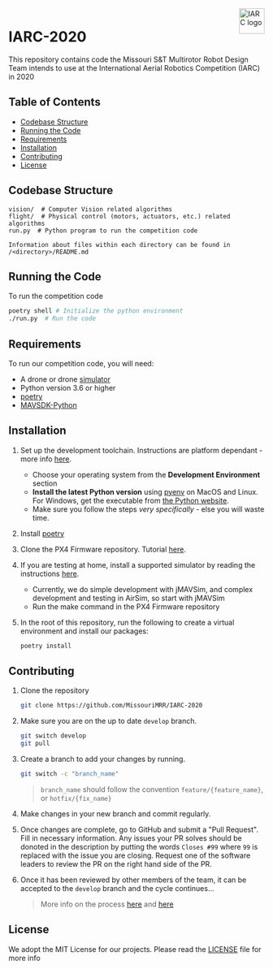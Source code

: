 <a href="http://www.aerialroboticscompetition.org/">
    <img src="http://www.aerialroboticscompetition.org/assets/images/logo.png" alt="IARC logo" title="IARC" align="right" height="50" />
</a>

# IARC-2020

This repository contains code the Missouri S&T Multirotor Robot Design Team
intends to use at the International Aerial Robotics Competition (IARC) in 2020

## Table of Contents

- [Codebase Structure](#codebase-structure)
- [Running the Code](#running-the-code)
- [Requirements](#requirements)
- [Installation](#installation)
- [Contributing](#contributing)
- [License](#license)

## Codebase Structure

```text
vision/  # Computer Vision related algorithms
flight/  # Physical control (motors, actuators, etc.) related algorithms
run.py  # Python program to run the competition code

Information about files within each directory can be found in /<directory>/README.md
```

## Running the Code

To run the competition code

```bash
poetry shell # Initialize the python environment
./run.py  # Run the code
```

## Requirements

To run our competition code, you will need:

- A drone or drone [simulator](https://dev.px4.io/master/en/simulation/)
- Python version 3.6 or higher
- [poetry](https://python-poetry.org/)
- [MAVSDK-Python](https://github.com/mavlink/MAVSDK-Python)

## Installation

1. Set up the development toolchain. Instructions are platform dependant - more
   info [here](https://dev.px4.io/master/en/setup/dev_env.html#development-environment).
    - Choose your operating system from the **Development Environment** section
    - **Install the latest Python version** using [pyenv](https://github.com/pyenv/pyenv)
       on MacOS and Linux. For Windows, get the executable from [the Python website](https://www.python.org/downloads/).
    - Make sure you follow the steps *very specifically* - else you will waste time.

2. Install [poetry](https://python-poetry.org/)

3. Clone the PX4 Firmware repository. Tutorial [here](https://dev.px4.io/master/en/setup/building_px4.html#get_px4_code).

4. If you are testing at home, install a supported simulator by reading the
   instructions [here](https://dev.px4.io/master/en/simulation/jmavsim.html).
    - Currently, we do simple development with jMAVSim, and complex development
      and testing in AirSim, so start with jMAVSim
    - Run the make command in the PX4 Firmware repository

5. In the root of this repository, run the following to create a virtual
   environment and install our packages:

    ```bash
    poetry install
    ```

## Contributing

1. Clone the repository

    ```bash
    git clone https://github.com/MissouriMRR/IARC-2020
    ```

2. Make sure you are on the up to date `develop` branch.

    ```bash
    git switch develop
    git pull
    ```

3. Create a branch to add your changes by running.

    ```bash
    git switch -c "branch_name"
    ```

    > `branch_name` should follow the convention `feature/{feature_name}`, or `hotfix/{fix_name}`

4. Make changes in your new branch and commit regularly.

5. Once changes are complete, go to GitHub and submit a "Pull Request". Fill in
   necessary information. Any issues your PR solves should be donoted in the
   description by putting the words `Closes #99` where `99` is replaced with the
   issue you are closing. Request one of the software leaders to review the PR
   on the right hand side of the PR.

6. Once it has been reviewed by other members of the team, it can be accepted to
   the `develop` branch and the cycle continues...

    > More info on the process [here](https://nvie.com/posts/a-successful-git-branching-model/)
      and [here](https://www.atlassian.com/git/tutorials/comparing-workflows/gitflow-workflow)

## License

We adopt the MIT License for our projects. Please read the [LICENSE](https://github.com/MissouriMRR/IARC-2020/blob/master/LICENSE)
file for more info


